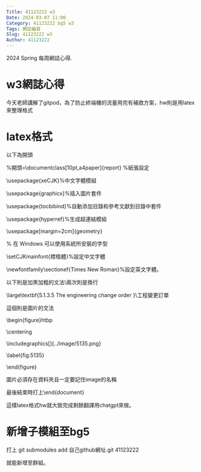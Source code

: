```yaml
---
Title: 41123222 w3
Date: 2024-03-07 11:00
Category: 41123222 bg5 w3
Tags: 網誌編寫
Slug: 41123222 w3
Author: 41123222 
---
```


2024 Spring 每周網誌心得.

<!-- PELICAN_END_SUMMARY -->

# w3網誌心得
今天老師講解了gitpod，為了防止終端機的流量用完有補救方案，hw則是用latex來整理格式
# latex格式
以下為開頭

%開頭=\documentclass[10pt,a4paper]{report}  %紙張設定

\usepackage{xeCJK}%中文字體模組

\usepackage{graphicx}%插入圖片套件

\usepackage{tocbibind}%自動添加目錄和參考文獻到目錄中套件

\usepackage{hyperref}%生成超連結模組

\usepackage[margin=2cm]{geometry}

% 在 Windows 可以使用系統所安裝的字型

\setCJKmainfont{標楷體}%設定中文字體

\newfontfamily\sectionef{Times New Roman}%設定英文字體。

以下則是加黑加粗的文法\\兩次則是換行

\large\textbf{5.1.3.5 The engineering change order }\\工程變更訂單

 這個則是圖片的文法
 
 \begin{figure}htbp
 
   \centering
   
   \includegraphics[]{../image/5135.png}
   
   \label{fig:5135}

 \end{figure}
 
 圖片必須存在資料夾且一定要記住image的名稱
 
 最後結束時打上\end{document}
 
 這樣latex格式hw就大致完成剩餘翻譯用chatgpt來做。

# 新增子模組至bg5
打上 git submodules add 自己github網址.git 41123222

就能新增至群組。